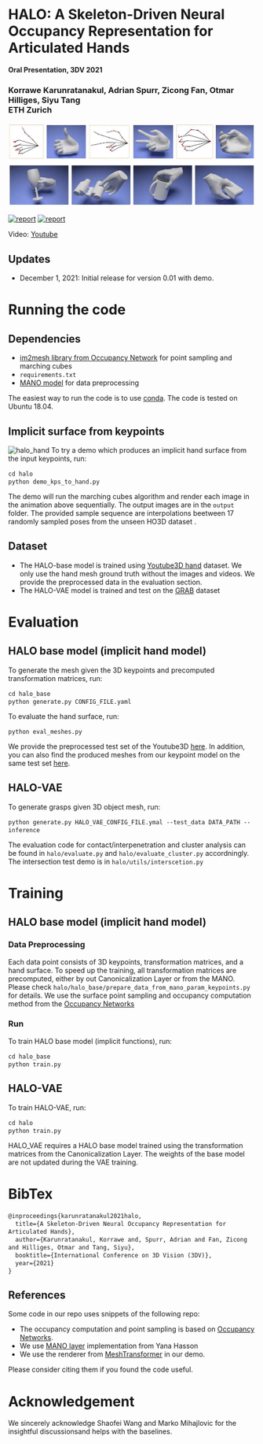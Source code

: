 # HALO: A Skeleton-Driven Neural Occupancy Representation for Articulated Hands
**Oral Presentation, 3DV 2021**

### Korrawe Karunratanakul, Adrian Spurr, Zicong Fan, Otmar Hilliges, Siyu Tang  <br/>  ETH Zurich

![halo_teaser](/assets/teaser.jpg "HALO teaser")

[![report](https://img.shields.io/badge/Project-Page-blue)](https://korrawe.github.io/HALO/HALO.html)
[![report](https://img.shields.io/badge/ArXiv-Paper-red)](https://arxiv.org/abs/2109.11399)

Video: [Youtube](http://www.youtube.com/watch?feature=player_embedded&v=QBiAN8Bobuc) <br/>



## Updates

- December 1, 2021: Initial release for version 0.01 with demo.

# Running the code
## Dependencies
- [im2mesh library from Occupancy Network](https://github.com/autonomousvision/occupancy_networks) for point sampling and marching cubes
- ```requirements.txt```
- [MANO model](https://github.com/hassony2/manopth) for data preprocessing

The easiest way to run the code is to use [conda](https://docs.conda.io/en/latest/miniconda.html). The code is tested on Ubuntu 18.04.


## Implicit surface from keypoints
![halo_hand](/assets/halo_hand.gif "HALO teaser")
To try a demo which produces an implicit hand surface from the input keypoints, run:
```
cd halo
python demo_kps_to_hand.py
```
The demo will run the marching cubes algorithm and render each image in the animation above sequentially. The output images are in the ```output``` folder. The provided sample sequence are interpolations beetween 17 randomly sampled poses from the unseen HO3D dataset  .


## Dataset
- The HALO-base model is trained using [Youtube3D hand](https://github.com/arielai/youtube_3d_hands) dataset. We only use the hand mesh ground truth without the images and videos. We provide the preprocessed data in the evaluation section.
- The HALO-VAE model is trained and test on the [GRAB](https://grab.is.tue.mpg.de/) dataset

# Evaluation
## HALO base model (implicit hand model)
To generate the mesh given the 3D keypoints and precomputed transformation matrices, run:
```
cd halo_base
python generate.py CONFIG_FILE.yaml
```
To evaluate the hand surface, run:
```
python eval_meshes.py
```
We provide the preprocessed test set of the Youtube3D [here](https://drive.google.com/drive/folders/1dRUPfWvr51VmaTmjHC6xvNrSQmkYMOSH?usp=sharing).
In addition, you can also find the produced meshes from our keypoint model on the same test set [here](https://drive.google.com/drive/folders/1dvz0R39Fk_iX2SnZ4G9tDyzfuOy8sbZN?usp=sharing).


## HALO-VAE
To generate grasps given 3D object mesh, run:
```
python generate.py HALO_VAE_CONFIG_FILE.ymal --test_data DATA_PATH --inference
```
The evaluation code for contact/interpenetration and cluster analysis can be found in ```halo/evaluate.py``` and ```halo/evaluate_cluster.py``` accordningly. The intersection test demo is in ```halo/utils/interscetion.py```

# Training
## HALO base model (implicit hand model)

### Data Preprocessing
Each data point consists of 3D keypoints, transformation matrices, and a hand surface. To speed up the training, all transformation matrices are precomputed, either by out Canonicalization Layer or from the MANO. Please check ```halo/halo_base/prepare_data_from_mano_param_keypoints.py``` for details.
We use the surface point sampling and occupancy computation method from the [Occupancy Networks](https://github.com/autonomousvision/occupancy_networks)
 
### Run
To train HALO base model (implicit functions), run:
```
cd halo_base
python train.py
```


## HALO-VAE
To train HALO-VAE, run:
```
cd halo
python train.py
```
HALO_VAE requires a HALO base model trained using the transformation matrices from the Canonicalization Layer. The weights of the base model are not updated during the VAE training.

# BibTex
```
@inproceedings{karunratanakul2021halo,
  title={A Skeleton-Driven Neural Occupancy Representation for Articulated Hands},
  author={Karunratanakul, Korrawe and, Spurr, Adrian and Fan, Zicong and Hilliges, Otmar and Tang, Siyu},
  booktitle={International Conference on 3D Vision (3DV)},
  year={2021}
}
```


## References

Some code in our repo uses snippets of the following repo:

- The occupancy computation and point sampling is based on [Occupancy Networks](https://github.com/autonomousvision/occupancy_networks).
- We use [MANO layer](https://github.com/hassony2/manopth) implementation from Yana Hasson
- We use the renderer from [MeshTransformer](https://github.com/microsoft/MeshTransformer) in our demo.

Please consider citing them if you found the code useful.


# Acknowledgement

We  sincerely  acknowledge  Shaofei Wang and Marko Mihajlovic for the insightful discussionsand helps with the baselines.


